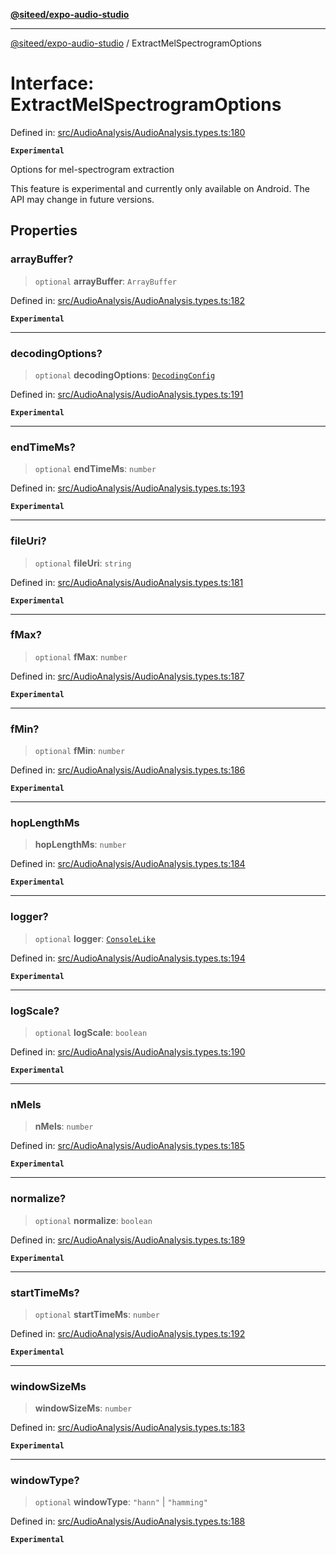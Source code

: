 [**@siteed/expo-audio-studio**](../README.md)

***

[@siteed/expo-audio-studio](../README.md) / ExtractMelSpectrogramOptions

# Interface: ExtractMelSpectrogramOptions

Defined in: [src/AudioAnalysis/AudioAnalysis.types.ts:180](https://github.com/deeeed/expo-audio-stream/blob/ce05d475b5bcbdb69a6269a6725b5e684604d29e/packages/expo-audio-studio/src/AudioAnalysis/AudioAnalysis.types.ts#L180)

**`Experimental`**

Options for mel-spectrogram extraction

 This feature is experimental and currently only available on Android.
The API may change in future versions.

## Properties

### arrayBuffer?

> `optional` **arrayBuffer**: `ArrayBuffer`

Defined in: [src/AudioAnalysis/AudioAnalysis.types.ts:182](https://github.com/deeeed/expo-audio-stream/blob/ce05d475b5bcbdb69a6269a6725b5e684604d29e/packages/expo-audio-studio/src/AudioAnalysis/AudioAnalysis.types.ts#L182)

**`Experimental`**

***

### decodingOptions?

> `optional` **decodingOptions**: [`DecodingConfig`](DecodingConfig.md)

Defined in: [src/AudioAnalysis/AudioAnalysis.types.ts:191](https://github.com/deeeed/expo-audio-stream/blob/ce05d475b5bcbdb69a6269a6725b5e684604d29e/packages/expo-audio-studio/src/AudioAnalysis/AudioAnalysis.types.ts#L191)

**`Experimental`**

***

### endTimeMs?

> `optional` **endTimeMs**: `number`

Defined in: [src/AudioAnalysis/AudioAnalysis.types.ts:193](https://github.com/deeeed/expo-audio-stream/blob/ce05d475b5bcbdb69a6269a6725b5e684604d29e/packages/expo-audio-studio/src/AudioAnalysis/AudioAnalysis.types.ts#L193)

**`Experimental`**

***

### fileUri?

> `optional` **fileUri**: `string`

Defined in: [src/AudioAnalysis/AudioAnalysis.types.ts:181](https://github.com/deeeed/expo-audio-stream/blob/ce05d475b5bcbdb69a6269a6725b5e684604d29e/packages/expo-audio-studio/src/AudioAnalysis/AudioAnalysis.types.ts#L181)

**`Experimental`**

***

### fMax?

> `optional` **fMax**: `number`

Defined in: [src/AudioAnalysis/AudioAnalysis.types.ts:187](https://github.com/deeeed/expo-audio-stream/blob/ce05d475b5bcbdb69a6269a6725b5e684604d29e/packages/expo-audio-studio/src/AudioAnalysis/AudioAnalysis.types.ts#L187)

**`Experimental`**

***

### fMin?

> `optional` **fMin**: `number`

Defined in: [src/AudioAnalysis/AudioAnalysis.types.ts:186](https://github.com/deeeed/expo-audio-stream/blob/ce05d475b5bcbdb69a6269a6725b5e684604d29e/packages/expo-audio-studio/src/AudioAnalysis/AudioAnalysis.types.ts#L186)

**`Experimental`**

***

### hopLengthMs

> **hopLengthMs**: `number`

Defined in: [src/AudioAnalysis/AudioAnalysis.types.ts:184](https://github.com/deeeed/expo-audio-stream/blob/ce05d475b5bcbdb69a6269a6725b5e684604d29e/packages/expo-audio-studio/src/AudioAnalysis/AudioAnalysis.types.ts#L184)

**`Experimental`**

***

### logger?

> `optional` **logger**: [`ConsoleLike`](../type-aliases/ConsoleLike.md)

Defined in: [src/AudioAnalysis/AudioAnalysis.types.ts:194](https://github.com/deeeed/expo-audio-stream/blob/ce05d475b5bcbdb69a6269a6725b5e684604d29e/packages/expo-audio-studio/src/AudioAnalysis/AudioAnalysis.types.ts#L194)

**`Experimental`**

***

### logScale?

> `optional` **logScale**: `boolean`

Defined in: [src/AudioAnalysis/AudioAnalysis.types.ts:190](https://github.com/deeeed/expo-audio-stream/blob/ce05d475b5bcbdb69a6269a6725b5e684604d29e/packages/expo-audio-studio/src/AudioAnalysis/AudioAnalysis.types.ts#L190)

**`Experimental`**

***

### nMels

> **nMels**: `number`

Defined in: [src/AudioAnalysis/AudioAnalysis.types.ts:185](https://github.com/deeeed/expo-audio-stream/blob/ce05d475b5bcbdb69a6269a6725b5e684604d29e/packages/expo-audio-studio/src/AudioAnalysis/AudioAnalysis.types.ts#L185)

**`Experimental`**

***

### normalize?

> `optional` **normalize**: `boolean`

Defined in: [src/AudioAnalysis/AudioAnalysis.types.ts:189](https://github.com/deeeed/expo-audio-stream/blob/ce05d475b5bcbdb69a6269a6725b5e684604d29e/packages/expo-audio-studio/src/AudioAnalysis/AudioAnalysis.types.ts#L189)

**`Experimental`**

***

### startTimeMs?

> `optional` **startTimeMs**: `number`

Defined in: [src/AudioAnalysis/AudioAnalysis.types.ts:192](https://github.com/deeeed/expo-audio-stream/blob/ce05d475b5bcbdb69a6269a6725b5e684604d29e/packages/expo-audio-studio/src/AudioAnalysis/AudioAnalysis.types.ts#L192)

**`Experimental`**

***

### windowSizeMs

> **windowSizeMs**: `number`

Defined in: [src/AudioAnalysis/AudioAnalysis.types.ts:183](https://github.com/deeeed/expo-audio-stream/blob/ce05d475b5bcbdb69a6269a6725b5e684604d29e/packages/expo-audio-studio/src/AudioAnalysis/AudioAnalysis.types.ts#L183)

**`Experimental`**

***

### windowType?

> `optional` **windowType**: `"hann"` \| `"hamming"`

Defined in: [src/AudioAnalysis/AudioAnalysis.types.ts:188](https://github.com/deeeed/expo-audio-stream/blob/ce05d475b5bcbdb69a6269a6725b5e684604d29e/packages/expo-audio-studio/src/AudioAnalysis/AudioAnalysis.types.ts#L188)

**`Experimental`**
